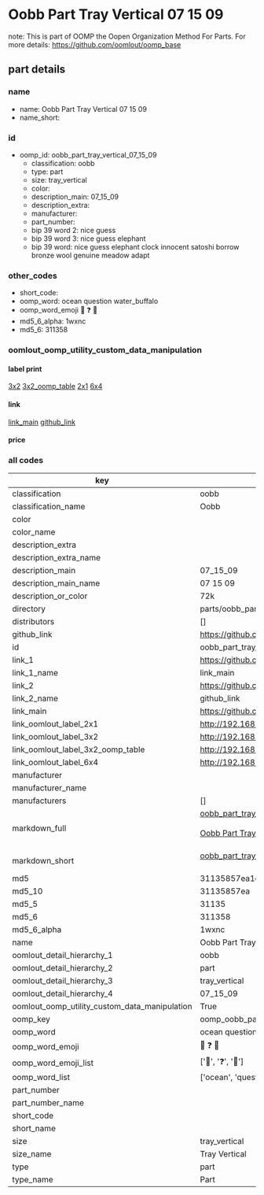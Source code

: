 # Oobb Part Tray Vertical 07 15 09  

note: This is part of OOMP the Oopen Organization Method For Parts. For more details: https://github.com/oomlout/oomp_base

##  part details





### name
* name: Oobb Part Tray Vertical 07 15 09
* name_short: 
### id
* oomp_id: oobb_part_tray_vertical_07_15_09
  * classification: oobb
  * type: part
  * size: tray_vertical
  * color: 
  * description_main: 07_15_09
  * description_extra: 
  * manufacturer: 
  * part_number: 
  * bip 39 word 2: nice guess
  * bip 39 word 3: nice guess elephant
  * bip 39 word: nice guess elephant clock innocent satoshi borrow bronze wool genuine meadow adapt

### other_codes
* short_code: 
* oomp_word: ocean question water_buffalo
* oomp_word_emoji :ocean: :question: :water_buffalo:
* md5_6_alpha: 1wxnc
* md5_6: 311358






### oomlout_oomp_utility_custom_data_manipulation
#### label print
[3x2](http://192.168.1.245:1112/?label=oomp%201wxnc)
[3x2_oomp_table](http://192.168.1.107:1112/?label=oomp%201wxnc)
[2x1](http://192.168.1.242:1112/?label=oomp%201wxnc)
[6x4](http://192.168.1.55:1112/?label=oomp%201wxnc)    

#### link

[link_main](https://github.com/oomlout/oomlout_oomp_current_version_messy/tree/main/parts/oobb_part_tray_vertical_07_15_09) [github_link](https://github.com/oomlout/oomlout_oomp_part_src/tree/main/parts/oobb_part_tray_vertical_07_15_09)                             

#### price







### all codes 
| key | value |  
| --- | --- |  
| classification | oobb |  
| classification_name | Oobb |  
| color |  |  
| color_name |  |  
| description_extra |  |  
| description_extra_name |  |  
| description_main | 07_15_09 |  
| description_main_name | 07 15 09 |  
| description_or_color | 72k |  
| directory | parts/oobb_part_tray_vertical_07_15_09 |  
| distributors | [] |  
| github_link | https://github.com/oomlout/oomlout_oomp_part_src/tree/main/parts/oobb_part_tray_vertical_07_15_09 |  
| id | oobb_part_tray_vertical_07_15_09 |  
| link_1 | https://github.com/oomlout/oomlout_oomp_current_version_messy/tree/main/parts/oobb_part_tray_vertical_07_15_09 |  
| link_1_name | link_main |  
| link_2 | https://github.com/oomlout/oomlout_oomp_part_src/tree/main/parts/oobb_part_tray_vertical_07_15_09 |  
| link_2_name | github_link |  
| link_main | https://github.com/oomlout/oomlout_oomp_current_version_messy/tree/main/parts/oobb_part_tray_vertical_07_15_09 |  
| link_oomlout_label_2x1 | http://192.168.1.242:1112/?label=oomp%201wxnc |  
| link_oomlout_label_3x2 | http://192.168.1.245:1112/?label=oomp%201wxnc |  
| link_oomlout_label_3x2_oomp_table | http://192.168.1.107:1112/?label=oomp%201wxnc |  
| link_oomlout_label_6x4 | http://192.168.1.55:1112/?label=oomp%201wxnc |  
| manufacturer |  |  
| manufacturer_name |  |  
| manufacturers | [] |  
| markdown_full | [oobb_part_tray_vertical_07_15_09](https://github.com/oomlout/oomlout_oomp_current_version_messy/tree/main/parts/oobb_part_tray_vertical_07_15_09)<br>[](https://github.com/oomlout/oomlout_oomp_current_version_messy/tree/main/parts/oobb_part_tray_vertical_07_15_09)<br>[Oobb Part Tray Vertical 07 15 09](https://github.com/oomlout/oomlout_oomp_current_version_messy/tree/main/parts/oobb_part_tray_vertical_07_15_09)<br><br> |  
| markdown_short | [oobb_part_tray_vertical_07_15_09](https://github.com/oomlout/oomlout_oomp_current_version_messy/tree/main/parts/oobb_part_tray_vertical_07_15_09)<br><br> |  
| md5 | 31135857ea1ca342fdba42b68f99dcab |  
| md5_10 | 31135857ea |  
| md5_5 | 31135 |  
| md5_6 | 311358 |  
| md5_6_alpha | 1wxnc |  
| name | Oobb Part Tray Vertical 07 15 09 |  
| oomlout_detail_hierarchy_1 | oobb |  
| oomlout_detail_hierarchy_2 | part |  
| oomlout_detail_hierarchy_3 | tray_vertical |  
| oomlout_detail_hierarchy_4 | 07_15_09 |  
| oomlout_oomp_utility_custom_data_manipulation | True |  
| oomp_key | oomp_oobb_part_tray_vertical_07_15_09 |  
| oomp_word | ocean question water_buffalo |  
| oomp_word_emoji | :ocean: :question: :water_buffalo: |  
| oomp_word_emoji_list | [':ocean:', ':question:', ':water_buffalo:'] |  
| oomp_word_list | ['ocean', 'question', 'water_buffalo'] |  
| part_number |  |  
| part_number_name |  |  
| short_code |  |  
| short_name |  |  
| size | tray_vertical |  
| size_name | Tray Vertical |  
| type | part |  
| type_name | Part |  
